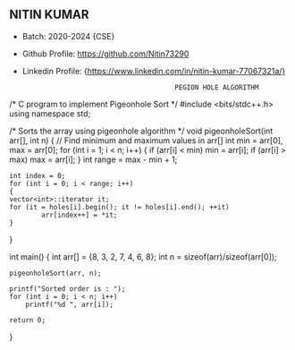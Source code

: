 ## NITIN KUMAR
- Batch: 2020-2024 {CSE}
- Github Profile: https://github.com/Nitin73290
- Linkedin Profile: {https://www.linkedin.com/in/nitin-kumar-77067321a/}

                                            PEGION HOLE ALGORITHM

/* C program to implement Pigeonhole Sort */
#include <bits/stdc++.h>
using namespace std;

/* Sorts the array using pigeonhole algorithm */
void pigeonholeSort(int arr[], int n)
{
	// Find minimum and maximum values in arr[]
	int min = arr[0], max = arr[0];
	for (int i = 1; i < n; i++)
	{
		if (arr[i] < min)
			min = arr[i];
		if (arr[i] > max)
			max = arr[i];
	}
	int range = max - min + 1;

	int index = 0;
	for (int i = 0; i < range; i++)
	{
	vector<int>::iterator it;
	for (it = holes[i].begin(); it != holes[i].end(); ++it)
			arr[index++] = *it;
	}
}

int main()
{
	int arr[] = {8, 3, 2, 7, 4, 6, 8};
	int n = sizeof(arr)/sizeof(arr[0]);

	pigeonholeSort(arr, n);

	printf("Sorted order is : ");
	for (int i = 0; i < n; i++)
		printf("%d ", arr[i]);

	return 0;
}
